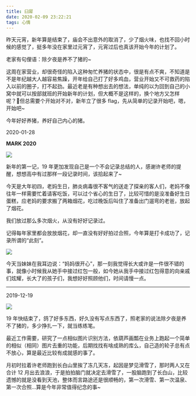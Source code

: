 ```yaml
---
title: 臼犀
date: 2020-02-09 23:22:21
tags: 心情
---
```


昨天元宵，新年算是结束了，庙会不出意外的取消了，少了烟火味，也找不回小时候的感觉了，挺多年没在家里过元宵了，元宵过后也真该开始今年的计划了。

老家有句俚语：除夕夜是养不了猪的~

<!--- more --->

这周在家营业，却很奇怪的陷入这种匆忙养猪的状态中，很是有点不爽，不知道是不是年纪越大人越容易焦躁，开年给自己打了好多鸡血，营业开始又不可救药的陷入以前的圈子，打不起劲。最近老是有种想出去的想法，单纯的以为回到自己的小窝中就可以按部就班的开始新年的计划，但大概不是这样的，换个地方又怎样呢？但总需要个开始对不对，新年立了很多 flag，先从简单的记录开始吧，嗯，开始吧~

今年好好养猪，养好自己内心的猪。

2020-01-28

**MARK 2020**

![](/img/2020/01/01.jpeg)


新年的第一记，19 年更加发现自己是一个不会记录总结的人，感谢许老师的提醒，想想高中有过那样一段记录时间，该拾起来了~

今天是大年初四，老妈生日，肺炎病毒很不客气的送走了探亲的客人们，老妈不像往年一样需要忙着请客吃饭，可以过个省心的生日了，比较可惜的是没准备好生日蛋糕，应老妈的要求搬了两箱烟花，吃过晚饭后叫住了准备出门遛弯的老爸，放起了烟花。

我们放过那么多次烟火，从没有好好记录过。

记得每年家里都会放放烟花，却一直没有好好拍过合照，今年算是打卡成功了，记录所谓的“此刻”。

![](/img/2020/01/02.jpeg)

今天当妹妹在我耳边说：“妈妈很开心”，那一刻我觉得长大或许是一件很不错的事，就像小时候我从她手中接过红包一般，如今她从我手中接过红包得意的向亲戚们炫耀，长大了的孩子们，我想好好照顾他们，时间请慢一点。

----------------------------------

2019-12-19

![](/img/20191203.jpeg)


19 年快结束了，鸽了好多东西，好久没有写点东西了，照老家的说法除夕夜是养不了猪的，多少挣扎一下，就当练练笔。


最近工作需要，研究了一点相似图片识别方法，依葫芦画瓢在业务上跑起一个简单的相似（相同）图片去重的功能，后期找找有啥成熟的库么，自己造的轮子总有点不放心，算是最近比较有成就感的事了。

月初时拉着许老师跑到长白山里挨了冻几天冻，起因是梦见滑雪了，那时两人又在合计 12 月出去浪浪，于是拍拍脑门就决定去滑雪了，一股脑跑到了长白山，比较遗憾的就是没看到天池，整体而言路途还是很顺畅的，第一次滑雪、第一次温泉、第一次合照...算是今年非常值得纪念的事~